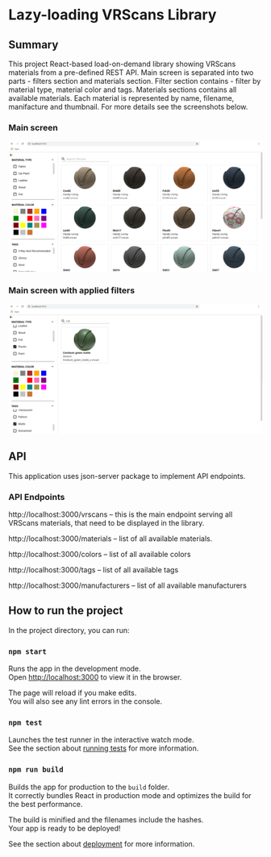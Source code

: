 # Lazy-loading VRScans Library 

## Summary 

This project React-based load-on-demand library showing VRScans materials from a pre-defined REST API. Main screen is separated into two parts - filters section and materials section. Filter section contains - filter by material type, material color and tags. Materials sections contains all available materials. Each material is represented by name, filename, manifacture and thumbnail. For more details see the screenshots below.

### Main screen
![Main Screen](screenshots/main_screen.png)
### Main screen with applied filters
![Main Screen](screenshots/main_screen_with_filters.png)

## API

This application uses json-server package to implement API endpoints.

### API Endpoints

 http://localhost:3000/vrscans – this is the main endpoint serving all VRScans materials, that need to be displayed in the library.

http://localhost:3000/materials – list of all available materials.

http://localhost:3000/colors – list of all available colors

http://localhost:3000/tags – list of all available tags

http://localhost:3000/manufacturers – list of all available manufacturers

## How to run the project

In the project directory, you can run:

### `npm start`

Runs the app in the development mode.<br />
Open [http://localhost:3000](http://localhost:3000) to view it in the browser.

The page will reload if you make edits.<br />
You will also see any lint errors in the console.

### `npm test`

Launches the test runner in the interactive watch mode.<br />
See the section about [running tests](https://facebook.github.io/create-react-app/docs/running-tests) for more information.

### `npm run build`

Builds the app for production to the `build` folder.<br />
It correctly bundles React in production mode and optimizes the build for the best performance.

The build is minified and the filenames include the hashes.<br />
Your app is ready to be deployed!

See the section about [deployment](https://facebook.github.io/create-react-app/docs/deployment) for more information.

